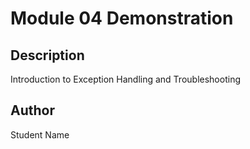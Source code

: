 # Module 04 Demonstration

## Description
Introduction to Exception Handling and Troubleshooting

## Author
Student Name
